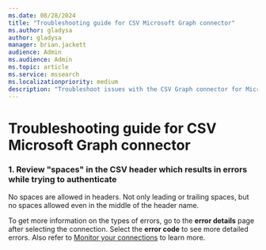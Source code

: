```yaml
--- 
ms.date: 08/28/2024 
title: "Troubleshooting guide for CSV Microsoft Graph connector" 
ms.author: gladysa
author: gladysa
manager: brian.jackett
audience: Admin 
ms.audience: Admin 
ms.topic: article 
ms.service: mssearch 
ms.localizationpriority: medium 
description: "Troubleshoot issues with the CSV Graph connector for Microsoft Search" 
--- 
```


# Troubleshooting guide for CSV Microsoft Graph connector 

### 1. **Review "spaces" in the CSV header which results in errors while trying to authenticate** 

No spaces are allowed in headers. Not only leading or trailing spaces, but no spaces allowed even in the middle of the header name.

To get more information on the types of errors, go to the **error details** page after selecting the connection. Select the **error code** to see more detailed errors. Also refer to [Monitor your connections](./manage-connector.md) to learn more. 